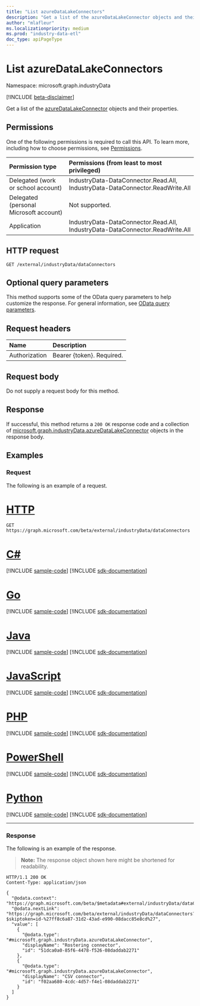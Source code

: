 ```yaml
---
title: "List azureDataLakeConnectors"
description: "Get a list of the azureDataLakeConnector objects and their properties."
author: "mlafleur"
ms.localizationpriority: medium
ms.prod: "industry-data-etl"
doc_type: apiPageType
---
```


# List azureDataLakeConnectors

Namespace: microsoft.graph.industryData

[!INCLUDE [beta-disclaimer](../../includes/beta-disclaimer.md)]

Get a list of the [azureDataLakeConnector](../resources/industrydata-azuredatalakeconnector.md) objects and their properties.

## Permissions

One of the following permissions is required to call this API. To learn more, including how to choose permissions, see [Permissions](/graph/permissions-reference).

| Permission type                        | Permissions (from least to most privileged)                                   |
| :------------------------------------- | :---------------------------------------------------------------------------- |
| Delegated (work or school account)     | IndustryData-DataConnector.Read.All, IndustryData-DataConnector.ReadWrite.All |
| Delegated (personal Microsoft account) | Not supported.                                                                |
| Application                            | IndustryData-DataConnector.Read.All, IndustryData-DataConnector.ReadWrite.All |

## HTTP request

<!-- {
  "blockType": "ignored"
}
-->

```http
GET /external/industryData/dataConnectors
```

## Optional query parameters

This method supports some of the OData query parameters to help customize the response. For general information, see [OData query parameters](/graph/query-parameters).

## Request headers

| Name          | Description               |
| :------------ | :------------------------ |
| Authorization | Bearer {token}. Required. |

## Request body

Do not supply a request body for this method.

## Response

If successful, this method returns a `200 OK` response code and a collection of [microsoft.graph.industryData.azureDataLakeConnector](../resources/industrydata-azuredatalakeconnector.md) objects in the response body.

## Examples

### Request

The following is an example of a request.

# [HTTP](#tab/http)
<!-- {
  "blockType": "request",
  "name": "list_azuredatalakeconnector_e1"
}
-->

```msgraph-interactive
GET https://graph.microsoft.com/beta/external/industryData/dataConnectors
```

# [C#](#tab/csharp)
[!INCLUDE [sample-code](../includes/snippets/csharp/list-azuredatalakeconnector-e1-csharp-snippets.md)]
[!INCLUDE [sdk-documentation](../includes/snippets/snippets-sdk-documentation-link.md)]

# [Go](#tab/go)
[!INCLUDE [sample-code](../includes/snippets/go/list-azuredatalakeconnector-e1-go-snippets.md)]
[!INCLUDE [sdk-documentation](../includes/snippets/snippets-sdk-documentation-link.md)]

# [Java](#tab/java)
[!INCLUDE [sample-code](../includes/snippets/java/list-azuredatalakeconnector-e1-java-snippets.md)]
[!INCLUDE [sdk-documentation](../includes/snippets/snippets-sdk-documentation-link.md)]

# [JavaScript](#tab/javascript)
[!INCLUDE [sample-code](../includes/snippets/javascript/list-azuredatalakeconnector-e1-javascript-snippets.md)]
[!INCLUDE [sdk-documentation](../includes/snippets/snippets-sdk-documentation-link.md)]

# [PHP](#tab/php)
[!INCLUDE [sample-code](../includes/snippets/php/list-azuredatalakeconnector-e1-php-snippets.md)]
[!INCLUDE [sdk-documentation](../includes/snippets/snippets-sdk-documentation-link.md)]

# [PowerShell](#tab/powershell)
[!INCLUDE [sample-code](../includes/snippets/powershell/list-azuredatalakeconnector-e1-powershell-snippets.md)]
[!INCLUDE [sdk-documentation](../includes/snippets/snippets-sdk-documentation-link.md)]

# [Python](#tab/python)
[!INCLUDE [sample-code](../includes/snippets/python/list-azuredatalakeconnector-e1-python-snippets.md)]
[!INCLUDE [sdk-documentation](../includes/snippets/snippets-sdk-documentation-link.md)]

---

### Response

The following is an example of the response.

> **Note:** The response object shown here might be shortened for readability.

<!-- {
  "blockType": "response",
  "truncated": true,
  "@odata.type": "Collection(microsoft.graph.industryData.azureDataLakeConnector)"
}
-->

```http
HTTP/1.1 200 OK
Content-Type: application/json

{
  "@odata.context": "https://graph.microsoft.com/beta/$metadata#external/industryData/dataConnectors",
  "@odata.nextLink": "https://graph.microsoft.com/beta/external/industryData/dataConnectors?$skiptoken=id-%27ff8c6a87-31d2-43ad-e990-08dacc85e8cd%27",
  "value": [
    {
      "@odata.type": "#microsoft.graph.industryData.azureDataLakeConnector",
      "displayName": "Rostering connector",
      "id": "51dca0a0-85f6-4478-f526-08daddab2271"
    },
    {
      "@odata.type": "#microsoft.graph.industryData.azureDataLakeConnector",
      "displayName": "CSV connector",
      "id": "f02aa680-4cdc-4d57-f4e1-08daddab2271"
    }
  ]
}
```
